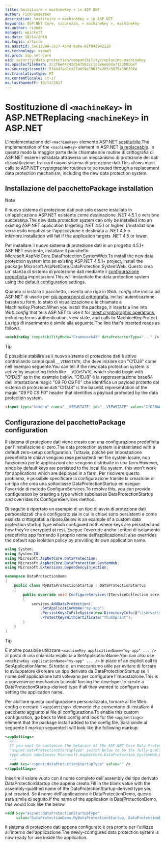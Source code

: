 ```yaml
---
title: Sostituire < machineKey > in ASP.NET
author: rick-anderson
description: Sostituire < machineKey > in ASP.NET
keywords: ASP.NET Core, sicurezza, < machineKey >, machineKey
ms.author: riande
manager: wpickett
ms.date: 10/14/2016
ms.topic: article
ms.assetid: 5ac13589-3837-4b4d-8abe-81f843942120
ms.technology: aspnet
ms.prod: asp.net-core
uid: security/data-protection/compatibility/replacing-machinekey
ms.openlocfilehash: 2c2f6e04c42d547592cc1c2e6e66da7133b8bbef
ms.sourcegitcommit: 8f4d4fad1ca27adf9e396f5c205c9875a3963664
ms.translationtype: MT
ms.contentlocale: it-IT
ms.lasthandoff: 10/13/2017
---
```

# <a name="replacing-machinekey-in-aspnet"></a><span data-ttu-id="fb2e2-104">Sostituzione di `<machineKey>` in ASP.NET</span><span class="sxs-lookup"><span data-stu-id="fb2e2-104">Replacing `<machineKey>` in ASP.NET</span></span>

<a name="compatibility-replacing-machinekey"></a>

<span data-ttu-id="fb2e2-105">L'implementazione del `<machineKey>` elemento ASP.NET [sostituibile](https://blogs.msdn.microsoft.com/webdev/2012/10/23/cryptographic-improvements-in-asp-net-4-5-pt-2/).</span><span class="sxs-lookup"><span data-stu-id="fb2e2-105">The implementation of the `<machineKey>` element in ASP.NET [is replaceable](https://blogs.msdn.microsoft.com/webdev/2012/10/23/cryptographic-improvements-in-asp-net-4-5-pt-2/).</span></span> <span data-ttu-id="fb2e2-106">In questo modo la maggior parte delle chiamate alle routine di crittografia di ASP.NET essere instradata attraverso un meccanismo di protezione dei dati di sostituzione, tra cui il nuovo sistema di protezione dati.</span><span class="sxs-lookup"><span data-stu-id="fb2e2-106">This allows most calls to ASP.NET cryptographic routines to be routed through a replacement data protection mechanism, including the new data protection system.</span></span>

## <a name="package-installation"></a><span data-ttu-id="fb2e2-107">Installazione del pacchetto</span><span class="sxs-lookup"><span data-stu-id="fb2e2-107">Package installation</span></span>

> [!NOTE]
> <span data-ttu-id="fb2e2-108">Il nuovo sistema di protezione dati può solo essere installato in un'applicazione ASP.NET esistente come destinazione .NET 4.5.1 o versione successiva.</span><span class="sxs-lookup"><span data-stu-id="fb2e2-108">The new data protection system can only be installed into an existing ASP.NET application targeting .NET 4.5.1 or higher.</span></span> <span data-ttu-id="fb2e2-109">L'installazione verrà esito negativo se l'applicazione è destinata a .NET 4.5 o inferiore.</span><span class="sxs-lookup"><span data-stu-id="fb2e2-109">Installation will fail if the application targets .NET 4.5 or lower.</span></span>

<span data-ttu-id="fb2e2-110">Per installare il nuovo sistema di protezione dati in un progetto 4.5.1+ ASP.NET esistente, installare il pacchetto Microsoft.AspNetCore.DataProtection.SystemWeb.</span><span class="sxs-lookup"><span data-stu-id="fb2e2-110">To install the new data protection system into an existing ASP.NET 4.5.1+ project, install the package Microsoft.AspNetCore.DataProtection.SystemWeb.</span></span> <span data-ttu-id="fb2e2-111">Questo crea un'istanza di sistema di protezione dati mediante il [configurazione predefinita](../configuration/default-settings.md#data-protection-default-settings) impostazioni.</span><span class="sxs-lookup"><span data-stu-id="fb2e2-111">This will instantiate the data protection system using the [default configuration](../configuration/default-settings.md#data-protection-default-settings) settings.</span></span>

<span data-ttu-id="fb2e2-112">Quando si installa il pacchetto, inserita una riga in *Web. config* che indica ad ASP.NET di usarlo per [più operazioni di crittografia](https://blogs.msdn.microsoft.com/webdev/2012/10/23/cryptographic-improvements-in-asp-net-4-5-pt-2/), inclusi autenticazione basata su form, lo stato di visualizzazione e le chiamate a MachineKey.Protect.</span><span class="sxs-lookup"><span data-stu-id="fb2e2-112">When you install the package, it inserts a line into *Web.config* that tells ASP.NET to use it for [most cryptographic operations](https://blogs.msdn.microsoft.com/webdev/2012/10/23/cryptographic-improvements-in-asp-net-4-5-pt-2/), including forms authentication, view state, and calls to MachineKey.Protect.</span></span> <span data-ttu-id="fb2e2-113">La riga di inserimento è simile alla seguente.</span><span class="sxs-lookup"><span data-stu-id="fb2e2-113">The line that's inserted reads as follows.</span></span>

```xml
<machineKey compatibilityMode="Framework45" dataProtectorType="..." />
```

>[!TIP]
> <span data-ttu-id="fb2e2-114">È possibile stabilire se il nuovo sistema di protezione dati è attivo controllando campi quali `__VIEWSTATE`, che deve iniziare con "CfDJ8" come nell'esempio seguente.</span><span class="sxs-lookup"><span data-stu-id="fb2e2-114">You can tell if the new data protection system is active by inspecting fields like `__VIEWSTATE`, which should begin with "CfDJ8" as in the example below.</span></span> <span data-ttu-id="fb2e2-115">"CfDJ8" è la rappresentazione base64 dell'intestazione magic "09 F0 C9 F0" che identifica un payload protetto dal sistema di protezione dati.</span><span class="sxs-lookup"><span data-stu-id="fb2e2-115">"CfDJ8" is the base64 representation of the magic "09 F0 C9 F0" header that identifies a payload protected by the data protection system.</span></span>

```html
<input type="hidden" name="__VIEWSTATE" id="__VIEWSTATE" value="CfDJ8AWPr2EQPTBGs3L2GCZOpk..." />
```

## <a name="package-configuration"></a><span data-ttu-id="fb2e2-116">Configurazione del pacchetto</span><span class="sxs-lookup"><span data-stu-id="fb2e2-116">Package configuration</span></span>

<span data-ttu-id="fb2e2-117">Il sistema di protezione dati viene creato con una configurazione predefinita per l'installazione di zero.</span><span class="sxs-lookup"><span data-stu-id="fb2e2-117">The data protection system is instantiated with a default zero-setup configuration.</span></span> <span data-ttu-id="fb2e2-118">Tuttavia, poiché per impostazione predefinita le chiavi vengono rese persistenti nel file system locale, non funzionerà per le applicazioni che vengono distribuite in una farm.</span><span class="sxs-lookup"><span data-stu-id="fb2e2-118">However, since by default keys are persisted to the local file system, this won't work for applications which are deployed in a farm.</span></span> <span data-ttu-id="fb2e2-119">Per risolvere questo problema, è possibile specificare la configurazione tramite la creazione di un tipo che crea una sottoclasse DataProtectionStartup ed esegue l'override di metodo ConfigureServices.</span><span class="sxs-lookup"><span data-stu-id="fb2e2-119">To resolve this, you can provide configuration by creating a type which subclasses DataProtectionStartup and overrides its ConfigureServices method.</span></span>

<span data-ttu-id="fb2e2-120">Di seguito è riportato un esempio di un tipo di avvio di protezione dati personalizzati che è configurato sia in cui le chiavi sono persistenti e come essi sta crittografati a riposo.</span><span class="sxs-lookup"><span data-stu-id="fb2e2-120">Below is an example of a custom data protection startup type which configured both where keys are persisted and how they're encrypted at rest.</span></span> <span data-ttu-id="fb2e2-121">Esegue l'override anche i criteri di isolamento predefinito app fornendo il proprio nome dell'applicazione.</span><span class="sxs-lookup"><span data-stu-id="fb2e2-121">It also overrides the default app isolation policy by providing its own application name.</span></span>

```csharp
using System;
using System.IO;
using Microsoft.AspNetCore.DataProtection;
using Microsoft.AspNetCore.DataProtection.SystemWeb;
using Microsoft.Extensions.DependencyInjection;

namespace DataProtectionDemo
{
    public class MyDataProtectionStartup : DataProtectionStartup
    {
        public override void ConfigureServices(IServiceCollection services)
        {
            services.AddDataProtection()
                .SetApplicationName("my-app")
                .PersistKeysToFileSystem(new DirectoryInfo(@"\\server\share\myapp-keys\"))
                .ProtectKeysWithCertificate("thumbprint");
        }
    }
}
```

>[!TIP]
> <span data-ttu-id="fb2e2-122">È inoltre possibile utilizzare `<machineKey applicationName="my-app" ... />` al posto di una chiamata esplicita a SetApplicationName.</span><span class="sxs-lookup"><span data-stu-id="fb2e2-122">You can also use `<machineKey applicationName="my-app" ... />` in place of an explicit call to SetApplicationName.</span></span> <span data-ttu-id="fb2e2-123">Si tratta di un meccanismo utile per evitare di forzare lo sviluppatore di creare un tipo derivato da DataProtectionStartup se il nome dell'applicazione tutti volevano per configurare l'impostazione.</span><span class="sxs-lookup"><span data-stu-id="fb2e2-123">This is a convenience mechanism to avoid forcing the developer to create a DataProtectionStartup-derived type if all they wanted to configure was setting the application name.</span></span>

<span data-ttu-id="fb2e2-124">Per abilitare questa configurazione personalizzata, tornare al file Web. config e cercare il `<appSettings>` elemento che consentono di installare il pacchetto aggiunto al file di configurazione.</span><span class="sxs-lookup"><span data-stu-id="fb2e2-124">To enable this custom configuration, go back to Web.config and look for the `<appSettings>` element that the package install added to the config file.</span></span> <span data-ttu-id="fb2e2-125">Sarà simile al seguente il markup seguente:</span><span class="sxs-lookup"><span data-stu-id="fb2e2-125">It will look like the following markup:</span></span>

```xml
<appSettings>
  <!--
  If you want to customize the behavior of the ASP.NET Core Data Protection stack, set the
  "aspnet:dataProtectionStartupType" switch below to be the fully-qualified name of a
  type which subclasses Microsoft.AspNetCore.DataProtection.SystemWeb.DataProtectionStartup.
  -->
  <add key="aspnet:dataProtectionStartupType" value="" />
</appSettings>
```

<span data-ttu-id="fb2e2-126">Inserire il valore vuoto con il nome completo dell'assembly del tipo derivato DataProtectionStartup che appena creato.</span><span class="sxs-lookup"><span data-stu-id="fb2e2-126">Fill in the blank value with the assembly-qualified name of the DataProtectionStartup-derived type you just created.</span></span> <span data-ttu-id="fb2e2-127">Se il nome dell'applicazione è DataProtectionDemo, questo sarà simile di seguito.</span><span class="sxs-lookup"><span data-stu-id="fb2e2-127">If the name of the application is DataProtectionDemo, this would look like the below.</span></span>

```xml
<add key="aspnet:dataProtectionStartupType"
     value="DataProtectionDemo.MyDataProtectionStartup, DataProtectionDemo" />
```

<span data-ttu-id="fb2e2-128">Il sistema di protezione dati appena configurato è ora pronto per l'utilizzo all'interno dell'applicazione.</span><span class="sxs-lookup"><span data-stu-id="fb2e2-128">The newly-configured data protection system is now ready for use inside the application.</span></span>
